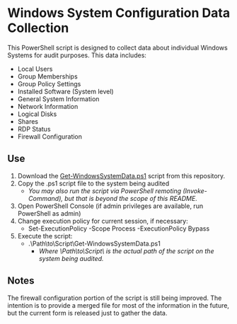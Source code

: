 # Windows System Configuration Data Collection

This PowerShell script is designed to collect data about individual Windows Systems for audit purposes. This data includes:

* Local Users
* Group Memberships
* Group Policy Settings
* Installed Software (System level)
* General System Information
* Network Information
* Logical Disks
* Shares
* RDP Status
* Firewall Configuration

## Use

1. Download the [Get-WindowsSystemData.ps1](https://github.com/aentringer/WinSysData/Get-WindowsSystemData.ps1) script from this repository.
1. Copy the .ps1 script file to the system being audited
    * *You may also run the script via PowerShell remoting (Invoke-Command), but that is beyond the scope of this README.*
1. Open PowerShell Console (if admin privileges are available, run PowerShell as admin)
1. Change execution policy for current session, if necessary:
    * Set-ExecutionPolicy -Scope Process -ExecutionPolicy Bypass
1. Execute the script:
    * .\Path\to\Script\Get-WindowsSystemData.ps1
      * *Where \Path\to\Script\ is the actual path of the script on the system being audited.*

## Notes

The firewall configuration portion of the script is still being improved. The intention is to provide a merged file for most of the information in the future, but the current form is released just to gather the data.
